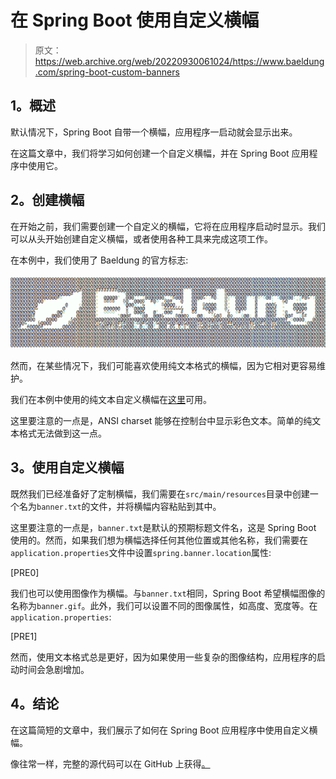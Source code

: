 # 在 Spring Boot 使用自定义横幅

> 原文：<https://web.archive.org/web/20220930061024/https://www.baeldung.com/spring-boot-custom-banners>

## **1。概述**

默认情况下，Spring Boot 自带一个横幅，应用程序一启动就会显示出来。

在这篇文章中，我们将学习如何创建一个自定义横幅，并在 Spring Boot 应用程序中使用它。

## **2。创建横幅**

在开始之前，我们需要创建一个自定义的横幅，它将在应用程序启动时显示。我们可以从头开始创建自定义横幅，或者使用各种工具来完成这项工作。

在本例中，我们使用了 Baeldung 的官方标志:

[![Screenshot-from-2017-03-15-18-29-35](img/7832d4821baf9b938f26621da36651d9.png)](/web/20220626202546/https://www.baeldung.com/wp-content/uploads/2017/03/Screenshot-from-2017-03-15-18-29-35.png)

然而，在某些情况下，我们可能喜欢使用纯文本格式的横幅，因为它相对更容易维护。

我们在本例中使用的纯文本自定义横幅在[这里](https://web.archive.org/web/20220626202546/https://github.com/eugenp/tutorials/blob/master/spring-boot-modules/spring-boot-basic-customization/src/main/resources/banner.txt)可用。

这里要注意的一点是，ANSI charset 能够在控制台中显示彩色文本。简单的纯文本格式无法做到这一点。

## **3。使用自定义横幅**

既然我们已经准备好了定制横幅，我们需要在`src/main/resources`目录中创建一个名为`banner.txt`的文件，并将横幅内容粘贴到其中。

这里要注意的一点是，`banner.txt`是默认的预期标题文件名，这是 Spring Boot 使用的。然而，如果我们想为横幅选择任何其他位置或其他名称，我们需要在`application.properties`文件中设置`spring.banner.location`属性:

[PRE0]

我们也可以使用图像作为横幅。与`banner.txt`相同，Spring Boot 希望横幅图像的名称为`banner.gif`。此外，我们可以设置不同的图像属性，如高度、宽度等。在`application.properties`:

[PRE1]

然而，使用文本格式总是更好，因为如果使用一些复杂的图像结构，应用程序的启动时间会急剧增加。

## **4。结论**

在这篇简短的文章中，我们展示了如何在 Spring Boot 应用程序中使用自定义横幅。

像往常一样，完整的源代码可以在 GitHub 上获得[。](https://web.archive.org/web/20220626202546/https://github.com/eugenp/tutorials/tree/master/spring-boot-modules/spring-boot-basic-customization)